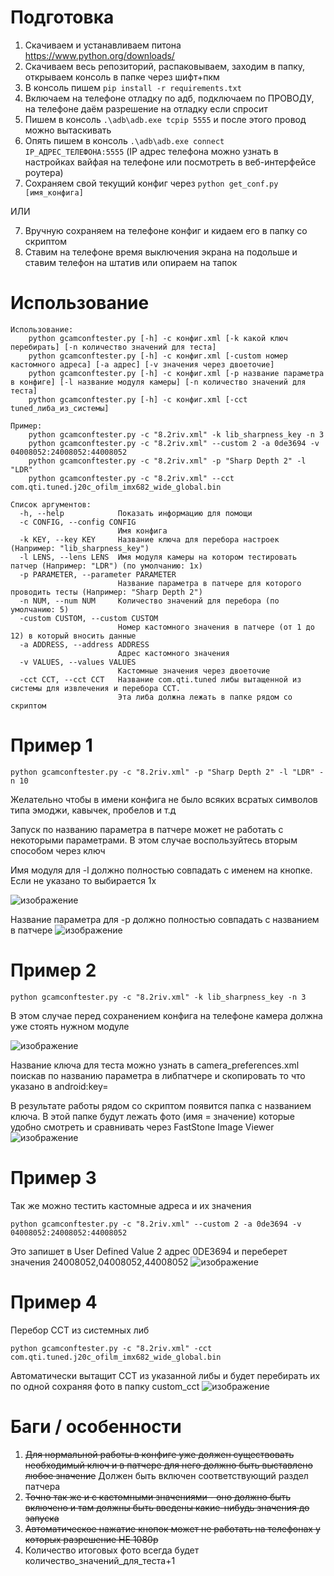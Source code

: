 # Подготовка
1) Скачиваем и устанавливаем питона
https://www.python.org/downloads/
2) Скачиваем весь репозиторий, распаковываем, заходим в папку, открываем консоль в папке через шифт+пкм
3) В консоль пишем ```pip install -r requirements.txt```
4) Включаем на телефоне отладку по адб, подключаем по ПРОВОДУ, на телефоне даём разрешение на отладку если спросит
5) Пишем в консоль ```.\adb\adb.exe tcpip 5555``` и после этого провод можно вытаскивать
6) Опять пишем в консоль ```.\adb\adb.exe connect IP_АДРЕС_ТЕЛЕФОНА:5555``` (IP адрес телефона можно узнать в настройках вайфая на телефоне или посмотреть в веб-интерфейсе роутера)
7) Сохраняем свой текущий конфиг через  ```python get_conf.py [имя_конфига]```

ИЛИ

7) Вручную сохраняем на телефоне конфиг и кидаем его в папку со скриптом 
8) Ставим на телефоне время выключения экрана на подольше и ставим телефон на штатив или опираем на тапок
# Использование
```
Использование:
    python gcamconftester.py [-h] -c конфиг.xml [-k какой ключ перебирать] [-n количество значений для теста]
    python gcamconftester.py [-h] -c конфиг.xml [-custom номер кастомного адреса] [-a адрес] [-v значения через двоеточие]
    python gcamconftester.py [-h] -c конфиг.xml [-p название параметра в конфиге] [-l название модуля камеры] [-n количество значений для теста]
    python gcamconftester.py [-h] -c конфиг.xml [-cct tuned_либа_из_системы]

Пример:
    python gcamconftester.py -c "8.2riv.xml" -k lib_sharpness_key -n 3
    python gcamconftester.py -c "8.2riv.xml" --custom 2 -a 0de3694 -v 04008052:24008052:44008052
    python gcamconftester.py -c "8.2riv.xml" -p "Sharp Depth 2" -l "LDR"
    python gcamconftester.py -c "8.2riv.xml" --cct com.qti.tuned.j20c_ofilm_imx682_wide_global.bin

Список аргументов:
  -h, --help            Показать информацию для помощи
  -c CONFIG, --config CONFIG
                        Имя конфига
  -k KEY, --key KEY     Название ключа для перебора настроек (Например: "lib_sharpness_key")
  -l LENS, --lens LENS  Имя модуля камеры на котором тестировать патчер (Например: "LDR") (по умолчанию: 1х)
  -p PARAMETER, --parameter PARAMETER
                        Название параметра в патчере для которого проводить тесты (Например: "Sharp Depth 2")
  -n NUM, --num NUM     Количество значений для перебора (по умолчанию: 5)
  -custom CUSTOM, --custom CUSTOM
                        Номер кастомного значения в патчере (от 1 до 12) в который вносить данные
  -a ADDRESS, --address ADDRESS
                        Адрес кастомного значения
  -v VALUES, --values VALUES
                        Кастомные значения через двоеточие
  -cct CCT, --cct CCT   Название com.qti.tuned либы вытащенной из системы для извлечения и перебора ССТ. 
                        Эта либа должна лежать в папке рядом со скриптом
```
# Пример 1
```python gcamconftester.py -c "8.2riv.xml" -p "Sharp Depth 2" -l "LDR" -n 10```

Желательно чтобы в имени конфига не было всяких всратых символов типа эмоджи, кавычек, пробелов и т.д

Запуск по названию параметра в патчере может не работать с некоторыми параметрами. В этом случае воспользуйтесь вторым способом через ключ

Имя модуля для -l должно полностью совпадать с именем на кнопке. Если не указано то выбирается 1х

![изображение](https://user-images.githubusercontent.com/2606215/120077450-26f1ec80-c0b3-11eb-9476-f6202dc5b552.png)

Название параметра для -p должно полностью совпадать с названием в патчере
![изображение](https://user-images.githubusercontent.com/2606215/120077439-1e99b180-c0b3-11eb-840d-b5368bcf7cac.png)

# Пример 2
```python gcamconftester.py -c "8.2riv.xml" -k lib_sharpness_key -n 3```

В этом случае перед сохранением конфига на телефоне камера должна уже стоять нужном модуле

![изображение](https://user-images.githubusercontent.com/2606215/119966049-97194900-bfb3-11eb-87cd-f7c2a418f705.png)

Название ключа для теста можно узнать в camera_preferences.xml поискав по названию параметра в либпатчере и скопировать то что указано в android:key=

В результате работы рядом со скриптом появится папка с названием ключа. В этой папке будут лежать фото (имя = значение) которые удобно смотреть и сравнивать через FastStone Image Viewer
![изображение](https://user-images.githubusercontent.com/2606215/119796119-c3fd2b80-bee1-11eb-82c2-89048871156e.png)

# Пример 3
Так же можно тестить кастомные адреса и их значения

```python gcamconftester.py -c "8.2riv.xml" --custom 2 -a 0de3694 -v 04008052:24008052:44008052```

Это запишет в User Defined Value 2 адрес 0DE3694 и переберет значения 24008052,04008052,44008052
![изображение](https://user-images.githubusercontent.com/2606215/119966201-bfa14300-bfb3-11eb-8374-89e200edc713.png)

# Пример 4
Перебор ССТ из системных либ

```python gcamconftester.py -c "8.2riv.xml" -cct com.qti.tuned.j20c_ofilm_imx682_wide_global.bin```

Автоматически вытащит ССТ из указанной либы и будет перебирать их по одной сохраняя фото в папку custom_cct
![изображение](https://user-images.githubusercontent.com/2606215/120472517-a7b03180-c3ae-11eb-9ad6-2802ce29fdd2.png)




# Баги / особенности
1) ~~Для нормальной работы в конфиге уже должен существовать необходимый ключ и в патчере для него должно быть выставлено любое значение~~ Должен быть включен соответствующий раздел патчера
2) ~~Точно так же и с кастомными значениями - оно должно быть включено и там должны быть введены какие-нибудь значения до запуска~~
3) ~~Автоматическое нажатие кнопок может не работать на телефонах у которых разрешение НЕ 1080р~~
4) Количество итоговых фото всегда будет количество_значений_для_теста+1
